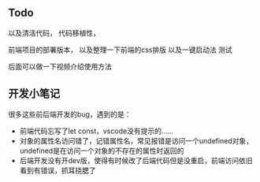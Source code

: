 ## Todo


<!-- 还差前端的audio呈现和自动播放， -->
以及清洁代码，
代码移植性，
<!-- 端口号的config， -->
前端项目的部署版本，
以及整理一下前端的css排版
以及一键启动法
测试

后面可以做一下视频介绍使用方法

## 开发小笔记

很多这些前后端开发的bug，遇到的是：
- 前端代码忘写了let const，vscode没有提示的……
- 对象的属性名访问错了，记错属性名，常见报错是访问一个undefined对象，undefined是在访问一个对象的不存在的属性时返回的
- 后端开发没有开dev版，使得有时候改了后端代码但是没重启，前端访问依旧看到有错误，抓耳挠腮了